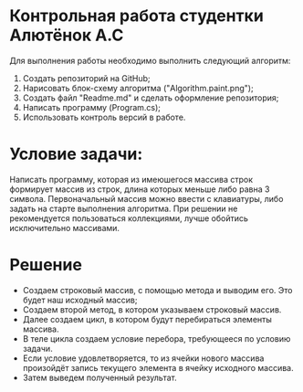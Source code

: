 # Контрольная работа студентки Алютёнок А.С
Для выполнения работы необходимо выполнить следующий алгоритм:

1. Создать репозиторий на GitHub;
2. Нарисовать блок-схему алгоритма ("Algorithm.paint.png");
3. Создать файл "Readme.md" и сделать оформление репозитория;
4. Написать программу (Program.cs);
5. Использовать контроль версий в работе.

# Условие задачи:
Написать программу, которая из имеюшегося массива строк формирует массив из строк, длина которых меньше либо равна 3 символа. Первоначальный массив можно ввести с клавиатуры, либо задать на старте выполнения алгоритма. При решении не рекомендуется пользоваться коллекциями, лучше обойтись исключительно массивами.

# Решение
* Создаем строковый массив, с помощью метода и выводим его. Это будет наш исходный массив;
* Создаем второй метод, в котором указываем строковый массив.
* Далее создаем цикл, в котором будут перебираться элементы массива.
* В теле цикла создаем условие перебора, требующееся по условию задачи.
* Если условие удовлетворяется, то из ячейки нового массива произойдёт запись текущего элемента в ячейку исходного массива.
* Затем выведем полученный результат.

